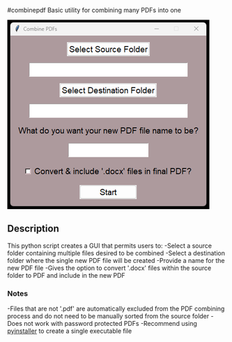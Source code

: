 #combinepdf
Basic utility for combining many PDFs into one

![Image of combinepdf UI](/combinepdf1.png)

## Description
This python script creates a GUI that permits users to:
-Select a source folder containing multiple files desired to be combined
-Select a destination folder where the single new PDF file will be created
-Provide a name for the new PDF file
-Gives the option to convert '.docx' files within the source folder to PDF and include in the new PDF

### Notes
-Files that are not '.pdf' are automatically excluded from the PDF combining process and do not need to be manually sorted from the source folder
-Does not work with password protected PDFs
-Recommend using [pyinstaller](https://github.com/pyinstaller/pyinstaller) to create a single executable file
